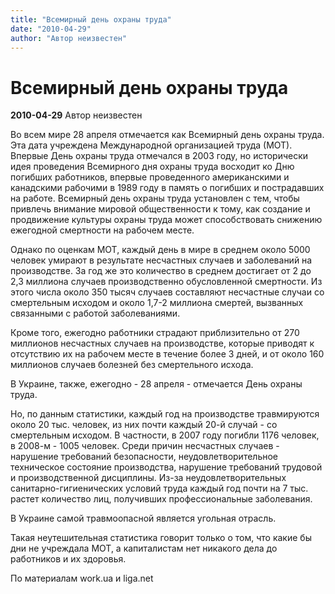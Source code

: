 ```yaml
---
title: "Всемирный день охраны труда"
date: "2010-04-29"
author: "Автор неизвестен"
---
```


# Всемирный день охраны труда

**2010-04-29** Автор неизвестен

Во всем мире 28 апреля отмечается как Всемирный день охраны труда. Эта дата учреждена Международной организацией труда (МОТ). Впервые День охраны труда отмечался в 2003 году, но исторически идея проведения Всемирного дня охраны труда восходит ко Дню погибших работников, впервые проведенного американскими и канадскими рабочими в 1989 году в память о погибших и пострадавших на работе. Всемирный день охраны труда установлен с тем, чтобы привлечь внимание мировой общественности к тому, как создание и продвижение культуры охраны труда может способствовать снижению ежегодной смертности на рабочем месте.

Однако по оценкам МОТ, каждый день в мире в среднем около 5000 человек умирают в результате несчастных случаев и заболеваний на производстве. За год же это количество в среднем достигает от 2 до 2,3 миллиона случаев производственно обусловленной смертности. Из этого числа около 350 тысяч случаев составляют несчастные случаи со смертельным исходом и около 1,7-2 миллиона смертей, вызванных связанными с работой заболеваниями.

Кроме того, ежегодно работники страдают приблизительно от 270 миллионов несчастных случаев на производстве, которые приводят к отсутствию их на рабочем месте в течение более 3 дней, и от около 160 миллионов случаев болезней без смертельного исхода.

В Украине, также, ежегодно - 28 апреля - отмечается День охраны труда.

Но, по данным статистики, каждый год на производстве травмируются около 20 тыс. человек, из них почти каждый 20-й случай - со смертельным исходом. В частности, в 2007 году погибли 1176 человек, в 2008-м - 1005 человек. Среди причин несчастных случаев - нарушение требований безопасности, неудовлетворительное техническое состояние производства, нарушение требований трудовой и производственной дисциплины. Из-за неудовлетворительных санитарно-гигиенических условий труда каждый год почти на 7 тыс. растет количество лиц, получивших профессиональные заболевания.

В Украине самой травмоопасной является угольная отрасль.

Такая неутешительная статистика говорит только о том, что какие бы дни не учреждала МОТ, а капиталистам нет никакого дела до работников и их здоровья.

По материалам work.ua и liga.net